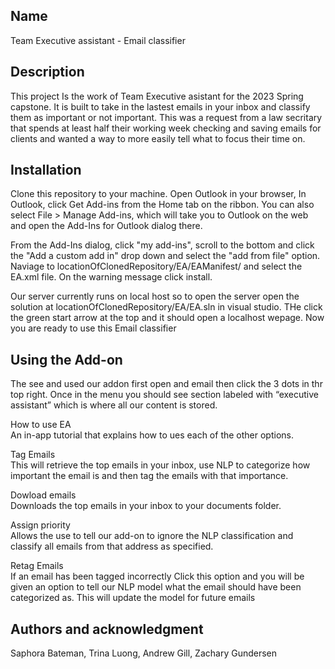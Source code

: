 
## Name
Team Executive assistant - Email classifier


## Description
This project Is the work of Team Executive asistant for the 2023 Spring capstone. It is built to take in the lastest emails in your inbox and classify them as important or not important. This was a request from a law secritary that spends at least half their working week checking and saving emails for clients and wanted a way to more easily tell what to focus their time on.

## Installation
Clone this repository to your machine. Open Outlook in your browser, In Outlook, click Get Add-ins from the Home tab on the ribbon. You can also select File > Manage Add-ins, which will take you to Outlook on the web and open the Add-Ins for Outlook dialog there.


From the Add-Ins dialog, click "my add-ins", scroll to the bottom and click the "Add a custom add in" drop down and select the "add from file" option. Naviage to locationOfClonedRepository/EA/EAManifest/ and select the EA.xml file. On the warning message click install. 

Our server currently runs on local host so to open the server open the solution at locationOfClonedRepository/EA/EA.sln in visual studio. THe click the green start arrow at the top and it should open a localhost wepage. Now you are ready to use this Email classifier


## Using the Add-on
The see and used our addon first open and email then click the 3 dots in thr top right. Once in the menu you should see section labeled with “executive assistant” which is where all our content is stored.

How to use EA<br>
An in-app tutorial that explains how to ues each of the other options.

Tag Emails<br>
This will retrieve the top emails in your inbox, use NLP to categorize how important the email is and then tag the emails with that importance.

Dowload emails<br>
Downloads the top emails in your inbox to your documents folder.

Assign priority<br>
Allows the use to tell our add-on to ignore the NLP classification and classify all emails from that address as specified. 

Retag Emails<br>
If an email has been tagged incorrectly Click this option and you will be given an option to tell our NLP model what the email should have been categorized as. This will update the model for future emails




## Authors and acknowledgment
Saphora Bateman,
Trina Luong,
Andrew Gill,
Zachary Gundersen

